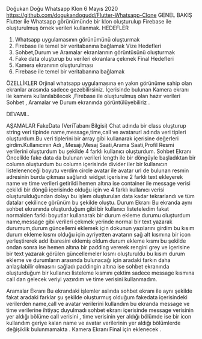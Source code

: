  
Doğukan Doğu
Whatsapp Klon
6 Mayıs 2020
https://github.com/dogukandogudd/Flutter-Whatsapp-Clone 
GENEL BAKIŞ
Flutter ile Whatsapp görünümünde bir klon oluşturulup Firebase ile oluşturulmuş örnek verileri kullanmak. 
HEDEFLER
1.	Whatsapp uygulamasının görünümünü oluşturmak 
2.	Firebase ile temel bir veritabanına bağlamak
Vize Hedefleri
1.	Sohbet,Durum ve Aramalar ekranlarının görüntüsünü oluşturmak 
2.	Fake data oluşturup bu verileri ekranlara çekmek
Final Hedefleri
1.	Kamera ekranının oluşturulması
2.	Firebase ile temel bir veritabanına bağlamak

ÖZELLİKLER
Orjinal whatsapp uygulamasına en yakın görünüme sahip olan ekranlar arasında sadece gezebilirsiniz.
İçerisinde bulunan Kamera ekranı ile kamera kullanılabilecek ,Firebase ile oluşturulmuş olan hazır verileri  Sohbet , Aramalar ve Durum ekranında görüntülüyebiliriz .

DEVAMI..
 
AŞAMALAR
FakeData (VeriTabanı Bilgisi)
Chat adında bir class oluşturup string veri tipinde name,message,time,call ve avatarurl adında veri tipleri oluşturdum.Bu veri tiplerini bir array gibi kullanarak içerisine değerleri girdim.Kullanıcının Adı , Mesajı,Mesaj Saati,Arama Saati,Profil Resmi verilerini oluşturdum bu şekilde 4 farklı kullanıcı oluşturdum.
Sohbet Ekranı 
Öncelikle fake data da bulunan verileri length ile bir döngüyle başladıktan bir column oluşturdum bu column içerisinde divider iler bir kullanıcın listelenenceği boyutu verdim circle avatar ile avatar url de bulunan resmin adresinin burda çıkması sağlandı widget içerisine 2 farklı text ekleyerek name ve time verileri getirildi hemen altına ise container ile message verisi çekildi bir döngü içerisinde olduğu için ve 4 farklı kullanıcı verisi oluşturulduğundan dolayı bu işlem oluşturulan data kadar tekrarlandı ve tüm datalar çekilince görünüm bu şekilde oluştu.
Durum Ekranı 
Bu ekranda aynı sohbet ekranında oluşturduğum gibi bir kullanıcı listeteledim fakat normalden farklı boyutlar kullanarak bir durum ekleme durumu oluşturdum name,message gibi verileri çekmek yerinde normal bir text yazarak durumum,durum güncellemi eklemek için dokunun yazılarını girdim bu kısım durum ekleme kısmı olduğu için ayriyetten avatarın sağ alt kısmına bir icon yerleştirerek add ibaresini eklemiş oldum durum ekleme kısmı bu şekilde ondan sonra ise hemen altına bir padding vererek rengini grey ve içerisine  bir text yazarak görülen güncellemeler kısmı oluşturuldu bu kısım durum ekleme ve durumların arasında bulunacağı için aradaki farkın daha anlaşılabilir olmasını sağladı paddingin altına ise sohbet ekranında oluşturduğum bir kullanıcı listeleme kısmını çektim sadece message kısmına call dan gelecek veriyi yazırdım ve time verisini kullanmadım.

Aramalar Ekranı 
Bu ekrandaki işlemler aslında sohbet ekranı ile aynı şekilde fakat aradaki farklar şu şekilde oluşturmuş olduğum fakedata içerisindeki verilerden name,call ve avatar verilerini kullandım bu ekranda message ve time verilerine ihtiyaç duyulmadı sohbet ekranı içerisinde message verisinin yer aldığı bölüme call verisini , time verisinin yer aldığı bölümde ise bir icon kullandım geriye kalan name ve avatar verilerinin yer aldığı bölümlerde değişiklik bulunmamakta .
Kamera Ekranı 
Final için eklenecek .
